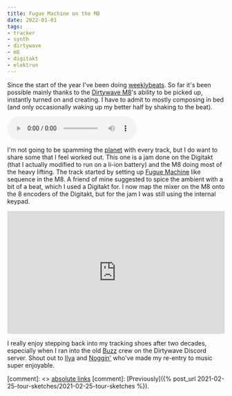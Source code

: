 ```yaml
---
title: Fugue Machine on the M8
date: 2022-01-01
tags:
- tracker
- synth
- dirtywave
- m8
- digitakt
- elektron
---
```


Since the start of the year I've been doing [weeklybeats](https://weeklybeats.com/). So far it's been possible mainly thanks to the [Dirtywave M8](https://dirtywave.com)'s ability to be picked up, instantly turned on and creating. I have to admit to mostly composing in bed (and only occasionally waking up my better half by shaking to the beat).

<audio controls>
<source src="Fugue.mp3" type="audio/mpeg">
<source src="Fugue.aac" type="audio/aac">
<a href="https://soundcloud.com/jimmac/fugue">Fugue on Soundcloud</a>.
</audio>

I'm not going to be spamming the [planet](https://planet.gnome.org) with every track, but I do want to share some that I feel worked out. This one is a jam done on the Digitakt (that I actually modified to run on a li-ion battery) and the M8 doing most of the heavy lifting. The track started by setting up [Fugue Machine](https://alexandernaut.com/fuguemachine/) like sequence in the M8. A friend of mine suggested to spice the ambient with a bit of a beat, which I used a Digitakt for. I now map the mixer on the M8 onto the 8 encoders of the Digitakt, but for the jam I was still using the internal keypad.

<iframe title="vimeo-player" src="https://player.vimeo.com/video/675661848?h=05105853cb&amp;badge=0&amp;autopause=0&amp;player_id=0&amp;app_id=58479" width="100%" style="aspect-ratio: 16 / 9" frameborder="0" allowfullscreen>
<a href="https://vimeo.com/675661848">Fugue</a></iframe>

I really enjoy stepping back into my tracking shoes after two decades, especially when I ran into the old [Buzz](https://en.wikipedia.org/wiki/Jeskola_Buzz) crew on the Dirtywave Discord server. Shout out to [Ilya](https://weeklybeats.com/ilzxc) and [Noggin'](https://weeklybeats.com/noggin) who've made my re-entry to music super enjoyable.

[comment]: <> <a href="{{ site.url }}{{ page.url }}">absolute links</a>
[comment]: [Previously]({% post_url 2021-02-25-tour-sketches/2021-02-25-tour-sketches %}).
